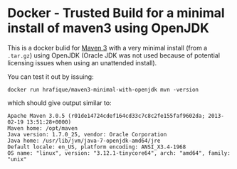 Docker - Trusted Build for a minimal install of maven3 using OpenJDK
===

This is a docker bulid for [Maven 3](http://maven.apache.org/) with a very
minimal install (from a `.tar.gz`) using OpenJDK (Oracle JDK was not used
because of potential licensing issues when using an unattended install).

You can test it out by issuing:
```
docker run hrafique/maven3-minimal-with-openjdk mvn -version
```
which should give output similar to:
```
Apache Maven 3.0.5 (r01de14724cdef164cd33c7c8c2fe155faf9602da; 2013-02-19 13:51:28+0000)
Maven home: /opt/maven
Java version: 1.7.0_25, vendor: Oracle Corporation
Java home: /usr/lib/jvm/java-7-openjdk-amd64/jre
Default locale: en_US, platform encoding: ANSI_X3.4-1968
OS name: "linux", version: "3.12.1-tinycore64", arch: "amd64", family: "unix"
```

